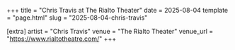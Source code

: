 +++
title = "Chris Travis at The Rialto Theater"
date = 2025-08-04
template = "page.html"
slug = "2025-08-04-chris-travis"

[extra]
artist = "Chris Travis"
venue = "The Rialto Theater"
venue_url = "https://www.rialtotheatre.com/"
+++
